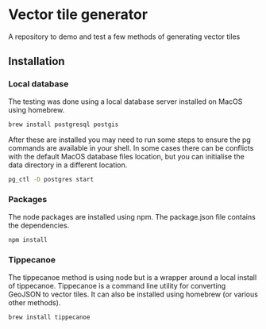 # Vector tile generator

A repository to demo and test a few methods of generating vector tiles

## Installation

### Local database

The testing was done using a local database server installed on MacOS using homebrew.

```bash
brew install postgresql postgis
```

After these are installed you may need to run some steps to ensure the pg commands are available in your shell. In some cases there can be conflicts with the default MacOS database files location, but you can initialise the data directory in a different location.

```bash
pg_ctl -D postgres start
```

### Packages

The node packages are installed using npm. The package.json file contains the dependencies.

```bash
npm install
```

### Tippecanoe

The tippecanoe method is using node but is a wrapper around a local install of tippecanoe. Tippecanoe is a command line utility for converting GeoJSON to vector tiles. It can also be installed using homebrew (or various other methods).

```bash
brew install tippecanoe
```
